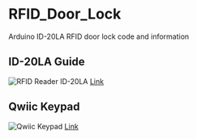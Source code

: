 # RFID_Door_Lock
Arduino ID-20LA RFID door lock code and information

## ID-20LA Guide
![RFID Reader ID-20LA](https://cdn.sparkfun.com//assets/parts/8/1/8/8/11828-01.jpg)
[Link](https://www.sparkfun.com/products/11828)

## Qwiic Keypad
![Qwiic Keypad](https://cdn.sparkfun.com//assets/parts/1/3/1/0/6/14836-Qwiic_Keypad-01.jpg)
[Link](https://www.sparkfun.com/products/14836)
